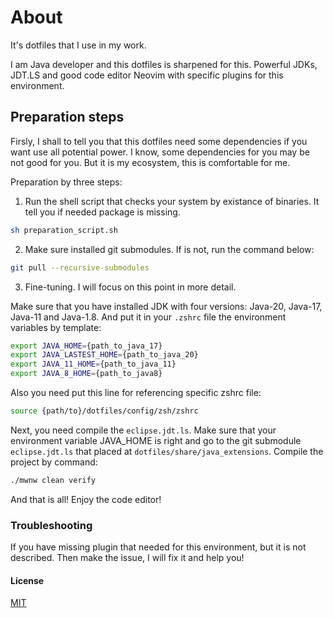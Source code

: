 # About

It's dotfiles that I use in my work.

I am Java developer and this dotfiles is sharpened for this. Powerful JDKs, JDT.LS and good code editor Neovim with specific plugins for this environment.

## Preparation steps

Firsly, I shall to tell you that this dotfiles need some dependencies if you want use all potential power. I know, some dependencies for you may be not good for you. But it is my ecosystem, this is comfortable for me.

Preparation by three steps:

1. Run the shell script that checks your system by existance of binaries. It tell you if needed package is missing.

```bash
sh preparation_script.sh
```

2. Make sure installed git submodules. If is not, run the command below:

```bash
git pull --recursive-submodules
```

3. Fine-tuning. I will focus on this point in more detail.

Make sure that you have installed JDK with four versions: Java-20, Java-17, Java-11 and Java-1.8. And put it in your `.zshrc` file the environment variables by template:

```bash
export JAVA_HOME={path_to_java_17}
export JAVA_LASTEST_HOME={path_to_java_20}
export JAVA_11_HOME={path_to_java_11}
export JAVA_8_HOME={path_to_java8}
```

Also you need put this line for referencing specific zshrc file:

```bash
source {path/to}/dotfiles/config/zsh/zshrc
```

Next, you need compile the `eclipse.jdt.ls`. Make sure that your environment variable JAVA_HOME is right and go to the git submodule `eclipse.jdt.ls` that placed at `dotfiles/share/java_extensions`. Compile the project by command:

```bash
./mwnw clean verify
```

And that is all! Enjoy the code editor!

### Troubleshooting

If you have missing plugin that needed for this environment, but it is not described. Then make the issue, I will fix it and help you!

#### License

[MIT](https://github.com/jarkz/dotfiles/LICENSE)
